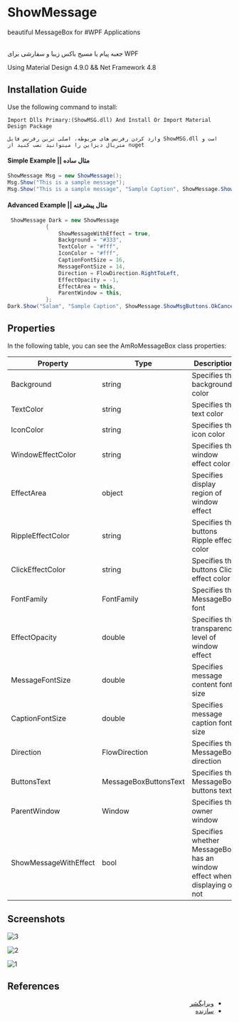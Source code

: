 # ShowMessage
beautiful MessageBox for #WPF Applications

<br>
جعبه پیام یا مسیج باکس زیبا و سفارشی برای WPF
<br>

Using Material Design 4.9.0 && Net Framework 4.8

## Installation Guide
Use the following command to install:
```
Import Dlls Primary:(ShowMSG.dll) And Install Or Import Material Design Package

وارد کردن رفرنس های مربوطه، اصلی ترین رفرنس فایل ShowMSG.dll است و متریال دیزاین را میتوانید نصب کنید از nuget
```

#### Simple Example || مثال ساده
```C#
ShowMessage Msg = new ShowMessage();
Msg.Show("This is a sample message");
Msg.Show("This is a sample message", "Sample Caption", ShowMessage.ShowMsgButtons.OkCancel, ShowMessage.ShowMsgIcon.Success);
```
#### Advanced Example || مثال پیشرفته
```C#
 ShowMessage Dark = new ShowMessage
            {
                ShowMessageWithEffect = true,
                Background = "#333",
                TextColor = "#fff",
                IconColor = "#fff",
                CaptionFontSize = 16,
                MessageFontSize = 14,
                Direction = FlowDirection.RightToLeft,
                EffectOpacity = -1,
                EffectArea = this,
                ParentWindow = this,
            };
Dark.Show("Salam", "Sample Caption", ShowMessage.ShowMsgButtons.OkCancel, ShowMessage.ShowMsgIcon.Error);
```

## Properties
In the following table, you can see the AmRoMessageBox class properties:

| Property  | Type | Description | 
| ------------- | ------------- | ------------- |
| Background | string | Specifies the background color |
| TextColor | string | Specifies the text color |
| IconColor | string | Specifies the icon color |
| WindowEffectColor | string | Specifies the window effect color |
| EffectArea | object | Specifies display region of window effect |
| RippleEffectColor | string | Specifies the buttons Ripple effect color |
| ClickEffectColor | string | Specifies the buttons Click effect color |
| FontFamily | FontFamily | Specifies the MessageBox font |
| EffectOpacity | double | Specifies the transparency level of window effect |
| MessageFontSize | double | Specifies message content font size |
| CaptionFontSize | double | Specifies message caption font size |
| Direction | FlowDirection | Specifies the MessageBox direction |
| ButtonsText | MessageBoxButtonsText | Specifies the MessageBox buttons text |
| ParentWindow | Window | Specifies the owner window |
| ShowMessageWithEffect | bool | Specifies whether MessageBox has an window effect when displaying or not |

## Screenshots

![3](https://github.com/aliansari685/ShowMessage/assets/37542697/62975fcb-cdf1-43cf-abc4-e51a87662670)

![2](https://github.com/aliansari685/ShowMessage/assets/37542697/a415dfb8-45b6-4578-a11b-38e354063aeb)

![1](https://github.com/aliansari685/ShowMessage/assets/37542697/012e7724-d7b0-4c05-a715-a32723e160f6)


## References
<div>
    <ul dir="rtl">
        <li dir="rtl"><a href="https://www.linkedin.com/in/aliansari141/">ویرایگشر</a></li>
        <li dir="rtl"><a href="https://github.com/AmRo045/AmRoMessageBox/">سازنده</a></li>
    </ul>
</div>
